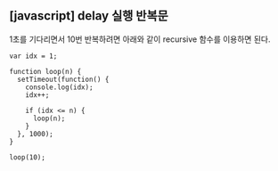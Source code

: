 ## [javascript] delay 실행 반복문

1초를 기다리면서 10번 반복하려면 아래와 같이 recursive 함수를 이용하면 된다.

```
var idx = 1;

function loop(n) {
  setTimeout(function() {
    console.log(idx);
    idx++;

    if (idx <= n) {
      loop(n);
    }
  }, 1000);
}

loop(10);
```